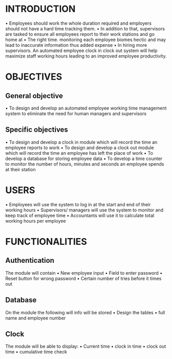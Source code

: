 
# INTRODUCTION

•	Employees should work the whole duration required and employers should not have a hard time tracking them.
•	In addition to that, supervisors are tasked to ensure all employees report to their work stations and go home at
•	The right time. monitoring each employee biomes hectic and may lead to inaccurate information thus added expense
•	In hiring more supervisors. An automated employee clock in clock out system will help maximize staff working hours leading to an improved employee productivity.


# OBJECTIVES
## General objective
•	To design and develop an automated employee working time management system to eliminate the need for human managers and supervisors
## Specific objectives
•	To design and develop a clock in module which will record the time an employee reports to work
•	To design and develop a clock out module which will record the time an employee has left the place of work
•	To develop a database for storing employee data 
•	To develop a time counter to monitor the number of hours, minutes and seconds an employee spends at their station

# USERS
•	Employees will use the system to log in at the start and end of their working hours
•	Supervisors/ managers will use the system to monitor and keep track of employee time
•	Accountants will use it to calculate total working hours per employee

# FUNCTIONALITIES
## Authentication
The module will contain
•	New employee input
•	Field to enter password
•	Reset button for wrong password
•	Certain number of tries before it times out
## Database
On the module the following will info will be stored
•	Design the tables
•	full name and employee number
## Clock
The module will be able to display:
•	Current time
•	clock in time
•	clock out time
•	cumulative time check

